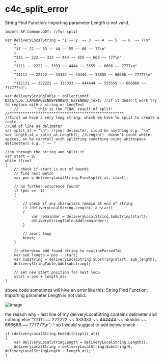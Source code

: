 # c4c_split_error
 String Find Function: Importing parameter Length is not valid.


	import AP.Common.GDT; //for split	

 	var deliveryLocalString = "1 ~~ 2  ~~ 3  ~~ 4  ~~ 5  ~~ 6  ~~ 7\n" 
		+
		"11 ~~ 22 ~~ 33 ~~ 44 ~~ 55 ~~ 66 ~~ 77\n"
		+
		"111 ~~ 222 ~~ 333 ~~ 444 ~~ 555 ~~ 666 ~~ 777\n"
		+
		"1111 ~~ 2222 ~~ 3333 ~~ 4444 ~~ 5555 ~~ 6666 ~~ 7777\n"
		+
		"11111 ~~ 22222 ~~ 33333 ~~ 44444 ~~ 55555 ~~ 66666 ~~ 77777\n"
		+
		"111111 ~~ 222222 ~~ 333333 ~~ 444444 ~~ 555555 ~~ 666666 ~~ 777777\n";
  
	var deliveryStringTable : collectionof DataType::LANGUAGEINDEPENDENT_EXTENDED_Text; //if it doesn't work try to replace with a string or LongText
        //       ^ this is the FINAL result of split!
	//****************************************************
	//first we have a very long string, which we have to split to create a table.
	//End of line as delimeter
	var split_at = "\n"; //your delimiter, cloud be anything e.g. "\n"
	var length_at = split_at.Length(); //Length()  doesn't count white-spaces, so be carefull with splitting something using whitespace delimetters e.g. " ~~ "

	//go through the string and split it
	var start = 0;
	while (true)
	{
		// check if start is out of bounds
		// find next match
		var pos = deliveryLocalString.Find(split_at, start);

		// no further occurence found?
		if (pos == -1)
		{
		
			// check if any characters remain at end of string
			if (deliveryLocalString.Length() > start)
			{
				var remainder = deliveryLocalString.Substring(start);
				deliveryStringTable.Add(remainder);
			}

			// abort loop
			break;
		}

		// otherwise add found string to newlineParsedTab
		var sub_length = pos - start;
		var substring = deliveryLocalString.Substring(start, sub_length);
		deliveryStringTable.Add(substring);

		// set new start position for next loop
		start = pos + length_at;
	}
 
 above code sometimes will hive an error like this: String Find Function: Importing parameter Length is not valid.
 
 ![image](https://user-images.githubusercontent.com/56394602/147851820-4bbaedd2-c272-4c30-bb92-d921fb48edc0.png)
 
 the reason why - last line of my deliveryLocalString contains delimeter and nothing else		"111111 ~~ 222222 ~~ 333333 ~~ 444444 ~~ 555555 ~~ 666666 ~~ 777777\n";
 																					    ^
 so I would suggest to add below check -
 
 	if (deliveryLocalString.EndsWith(split_at))
	{
		var deliveryLocalStringLength = deliveryLocalString.Length();
		deliveryLocalString = deliveryLocalString.Substring(0, deliveryLocalStringLength - length_at);
	}
